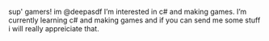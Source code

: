  sup' gamers! im @deepasdf
 I’m interested in c# and making games.
 I’m currently learning c# and making games and if you can send me some stuff i will really appreiciate that. 



